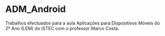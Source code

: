 # ADM_Android
Trabalhos efectuados para a aula Aplicações para Dispositivos Móveis do 2º Ano (LEM) do ISTEC com o professor Marco Costa.
